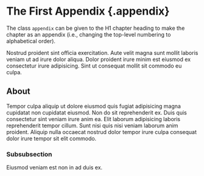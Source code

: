 The First Appendix {.appendix}
==============================

The class `appendix` can be given to the H1 chapter heading to make the chapter
as an appendix (i.e., changing the top-level numbering to alphabetical order).

Nostrud proident sint officia exercitation. Aute velit magna sunt mollit laboris veniam ut ad irure dolor aliqua. Dolor proident irure minim est eiusmod ex consectetur irure adipisicing. Sint ut consequat mollit sit commodo eu culpa.


## About

Tempor culpa aliquip ut dolore eiusmod quis fugiat adipisicing magna cupidatat non cupidatat eiusmod. Non do sit reprehenderit ex. Duis quis consectetur sint veniam irure anim ea. Elit laborum adipisicing laboris reprehenderit tempor cillum. Sunt nisi quis nisi veniam laborum anim proident. Aliquip nulla occaecat nostrud dolor tempor irure culpa consequat dolor irure tempor sit elit commodo.


### Subsubsection

Eiusmod veniam est non in ad duis ex.